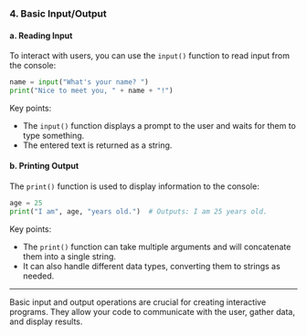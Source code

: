 ### 4. Basic Input/Output

#### a. Reading Input

To interact with users, you can use the `input()` function to read input from the console:

```python
name = input("What's your name? ")
print("Nice to meet you, " + name + "!")
```

Key points:
- The `input()` function displays a prompt to the user and waits for them to type something.
- The entered text is returned as a string.

#### b. Printing Output

The `print()` function is used to display information to the console:

```python
age = 25
print("I am", age, "years old.")  # Outputs: I am 25 years old.
```

Key points:
- The `print()` function can take multiple arguments and will concatenate them into a single string.
- It can also handle different data types, converting them to strings as needed.

---

Basic input and output operations are crucial for creating interactive programs. They allow your code to communicate with the user, gather data, and display results.